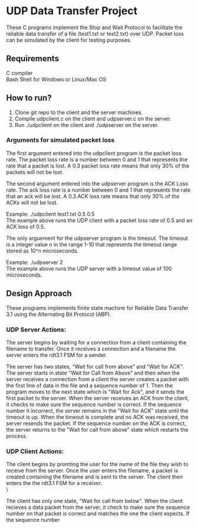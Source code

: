 # UDP Data Transfer Project

These C programs implement the Stop and Wait Protocol to facilitate the reliable data transfer of a file (test1.txt or test2.txt) over UDP.  Packet loss can be simulated by the client for testing purposes.

## Requirements
C compiler<br>
Bash Shell for Windows or Linux/Mac OS

## How to run?
1. Clone git repo to the client and the server machines.
2. Compile udpclient.c on the client and udpserver.c on the server.
3. Run ./udpclient on the client and ./udpserver on the server.

### Arguments for simulated packet loss
The first argument entered into the udpclient program is the packet loss rate.  The packet loss rate is a number between 0 and 1 that represents the rate that a packet is lost.  A 0.3 packet loss rate means that only 30% of the packets will not be lost.

The second argument entered into the udpserver program is the ACK Loss rate.  The ack loss rate is a number between 0 and 1 that represents the rate that an ack will be lost.  A 0.3 ACK loss rate means that only 30% of the ACKs will not be lost.

Example: ./udpclient test1.txt 0.5 0.5<br>
The example above runs the UDP client with a packet loss rate of 0.5 and an ACK loss of 0.5.

The only arguement for the udpserver program is the timeout.  The timeout is a integer value n in the range 1-10 that represents the timeout range stored as 10^n microseconds.

Example: ./udpserver 2<br>
The example above runs the UDP server with a timeout value of 100 microseconds.

## Design Approach
These programs implements finite state machine for Reliable Data Transfer 3.1 using the Alternating Bit Protocol (ABP).

### UDP Server Actions:
The server begins by waiting for a connection from a client containing the filename to transfer. Once it receives a connection and a filename the server enters the rdt3.1 FSM for a sender.<br>

The server has two states, “Wait for call from above” and “Wait for ACK”.  The server starts in state "Wait for Call from Above" and then when the server receives a connection from a client the server creates a packet with the first line of data in the file and a sequence number of 1.  Then the program moves to the next state which is "Wait for Ack", and it sends the first packet to the server.  When the server receives an ACK from the client, it checks to make sure the sequence number is correct.  If the sequence number it incorrect, the server remains in the "Wait for ACK" state until the timeout is up.  When the timeout is complete and no ACK was received, the server resends the packet.  If the sequence number on the ACK is correct, the server returns to the "Wait for call from above" state which restarts the process.

### UDP Client Actions:
The client begins by promting the user for the name of the file they wish to receive from the server.  Once the user enters the filename, a packet is created containing the filename and is sent to the server.  The client then enters the the rdt3.1 FSM for a receiver.<br>\

The client has only one state, "Wait for call from below".  When the client recieves a data packet from the server, it check to make sure the sequence number on that packet is correct and matches the one the client expects.  If the sequence number 

